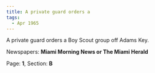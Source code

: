 ```yaml
---  
title: A private guard orders a  
tags:  
  - Apr 1965  
---  
```

  
A private guard orders a Boy Scout group off Adams Key.  
  
Newspapers: **Miami Morning News or The Miami Herald**  
  
Page: **1**, Section: **B** 
